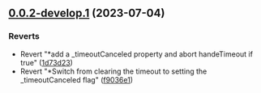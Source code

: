 ## [0.0.2-develop.1](https://git.lumeweb.com/LumeWeb/rpc-client/compare/v0.0.1...v0.0.2-develop.1) (2023-07-04)


### Reverts

* Revert "*add a _timeoutCanceled property and abort handeTimeout if true" ([1d73d23](https://git.lumeweb.com/LumeWeb/rpc-client/commit/1d73d2370057c6efca45a00f1676722ccd3ac3ab))
* Revert "*Switch from clearing the timeout to setting the _timeoutCanceled flag" ([f9036e1](https://git.lumeweb.com/LumeWeb/rpc-client/commit/f9036e1c73572e38e27fdf748cc164c4f2ca32e1))
